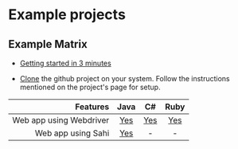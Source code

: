 # Example projects

## Example Matrix

* [Getting started in 3 minutes](getting_started_3_minutes.html)

* [Clone](http://git-scm.com/docs/git-clone) the github project on your system. Follow the instructions mentioned on the project's page for setup.


| Features            | Java | C# | Ruby |
|-----------------------:|:---------:|:-------:|:---------:|
| Web app using Webdriver             | [Yes](https://github.com/getgauge/gauge-example-java)       | [Yes](https://github.com/getgauge/gauge-example-csharp)     | [Yes](https://github.com/getgauge/gauge-example-ruby)       |
| Web app using Sahi             | [Yes](https://github.com/getgauge/gauge-example-sahi)       | -     | -       |
